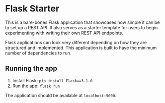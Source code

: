# Flask Starter
This is a bare-bones Flask application that showcases how simple it can be to set up a REST API. It also serves as a starter template for users to begin experimenting with writing their own REST API endpoints.

Flask applications can look very different depending on how they are structured and implemented. This application is built to have the minimum number of dependencies to run.

## Running the app
1. Install Flask: `pip install Flask==3.1.0`
2. Run the app: `flask run`

The application should be available at `localhost:5000`.
